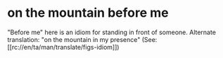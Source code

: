 # on the mountain before me

"Before me" here is an idiom for standing in front of someone. Alternate translation: "on the mountain in my presence" (See: [[rc://en/ta/man/translate/figs-idiom]])

